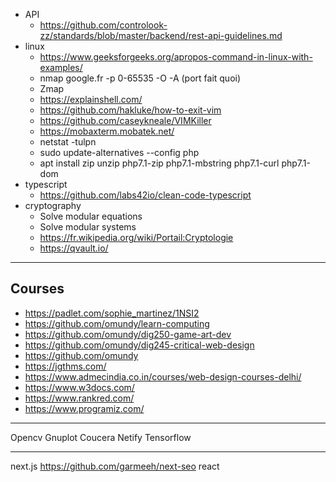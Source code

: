   - API
    - https://github.com/controlook-zz/standards/blob/master/backend/rest-api-guidelines.md
  - linux
    - https://www.geeksforgeeks.org/apropos-command-in-linux-with-examples/
    - nmap google.fr -p 0-65535 -O -A (port fait quoi)
    - Zmap
    - https://explainshell.com/
    - https://github.com/hakluke/how-to-exit-vim
    - https://github.com/caseykneale/VIMKiller
    - https://mobaxterm.mobatek.net/
    - netstat -tulpn
    - sudo update-alternatives --config php
    - apt install zip unzip php7.1-zip php7.1-mbstring php7.1-curl php7.1-dom
  - typescript
    - https://github.com/labs42io/clean-code-typescript
  - cryptography
    - Solve modular equations
    - Solve modular systems
    - https://fr.wikipedia.org/wiki/Portail:Cryptologie
    - https://qvault.io/

<hr>

## Courses

* <https://padlet.com/sophie_martinez/1NSI2>
* <https://github.com/omundy/learn-computing>
* <https://github.com/omundy/dig250-game-art-dev>
* <https://github.com/omundy/dig245-critical-web-design>
* <https://github.com/omundy>
* <https://jgthms.com/>
* <https://www.admecindia.co.in/courses/web-design-courses-delhi/>
* <https://www.w3docs.com/>
* <https://www.rankred.com/>
* <https://www.programiz.com/>

---

Opencv
Gnuplot
Coucera
Netify
Tensorflow

---

next.js
https://github.com/garmeeh/next-seo
react